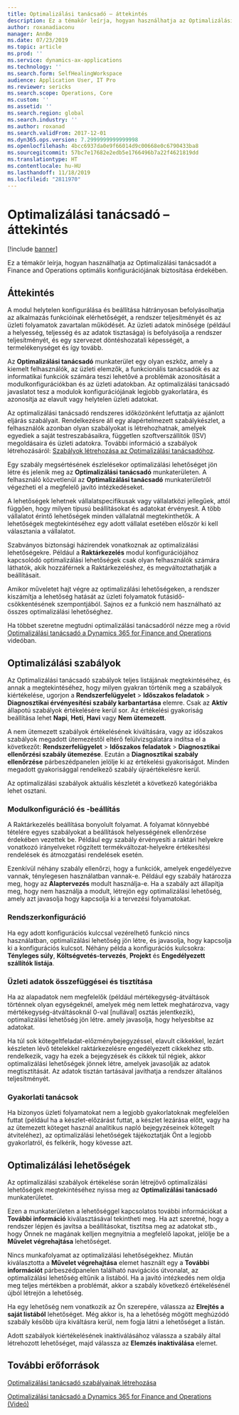 ```yaml
---
title: Optimalizálási tanácsadó – áttekintés
description: Ez a témakör leírja, hogyan használhatja az Optimalizálási tanácsadót a Finance and Operations optimális konfigurációjának biztosítása érdekében.
author: roxanadiaconu
manager: AnnBe
ms.date: 07/23/2019
ms.topic: article
ms.prod: ''
ms.service: dynamics-ax-applications
ms.technology: ''
ms.search.form: SelfHealingWorkspace
audience: Application User, IT Pro
ms.reviewer: sericks
ms.search.scope: Operations, Core
ms.custom: ''
ms.assetid: ''
ms.search.region: global
ms.search.industry: ''
ms.author: roxanad
ms.search.validFrom: 2017-12-01
ms.dyn365.ops.version: 7.2999999999999998
ms.openlocfilehash: 4bcc6937da0e9f66014d9c00668e0c6790433ba8
ms.sourcegitcommit: 57bc7e17682e2edb5e1766496b7a22f4621819dd
ms.translationtype: HT
ms.contentlocale: hu-HU
ms.lasthandoff: 11/18/2019
ms.locfileid: "2811970"
---
```

# <a name="optimization-advisor-overview"></a>Optimalizálási tanácsadó – áttekintés

[!include [banner](../includes/banner.md)]

Ez a témakör leírja, hogyan használhatja az Optimalizálási tanácsadót a Finance and Operations optimális konfigurációjának biztosítása érdekében.

## <a name="overview"></a>Áttekintés

A modul helytelen konfigurálása és beállítása hátrányosan befolyásolhatja az alkalmazás funkcióinak elérhetőségét, a rendszer teljesítményét és az üzleti folyamatok zavartalan működését. Az üzleti adatok minősége (például a helyesség, teljesség és az adatok tisztasága) is befolyásolja a rendszer teljesítményét, és egy szervezet döntéshozatali képességét, a termelékenységet és így tovább.

Az **Optimalizálási tanácsadó** munkaterület egy olyan eszköz, amely a kiemelt felhasználók, az üzleti elemzők, a funkcionális tanácsadók és az informatikai funkciók számára teszi lehetővé a problémák azonosítását a modulkonfigurációkban és az üzleti adatokban. Az optimalizálási tanácsadó javaslatot tesz a modulok konfigurációjának legjobb gyakorlatára, és azonosítja az elavult vagy helytelen üzleti adatokat.

Az optimalizálási tanácsadó rendszeres időközönként lefuttatja az ajánlott eljárás szabályait. Rendelkezésre áll egy alapértelmezett szabálykészlet, a felhasználók azonban olyan szabályokat is létrehozhatnak, amelyek egyediek a saját testreszabásaikra, független szoftverszállítók (ISV) megoldásaira és üzleti adatokra. További információ a szabályok létrehozásáról: [Szabályok létrehozása az Optimalizálási tanácsadóhoz](./create-rules-optimization-advisor.md).

Egy szabály megsértésének észlelésekor optimalizálási lehetőséget jön létre és jelenik meg az **Optimalizálási tanácsadó** munkaterületen. A felhasználó közvetlenül az **Optimalizálási tanácsadó** munkaterületről végezheti el a megfelelő javító intézkedéseket.

A lehetőségek lehetnek vállalatspecifikusak vagy vállalatközi jellegűek, attól függően, hogy milyen típusú beállításokat és adatokat érvényesít. A több vállalatot érintő lehetőségek minden vállalatnál megtekinthetők. A lehetőségek megtekintéséhez egy adott vállalat esetében először ki kell választania a vállalatot.

Szabványos biztonsági házirendek vonatkoznak az optimalizálási lehetőségekre. Például a **Raktárkezelés** modul konfigurációjához kapcsolódó optimalizálási lehetőségek csak olyan felhasználók számára láthatók, akik hozzáférnek a Raktárkezeléshez, és megváltoztathatják a beállításait.

Amikor műveletet hajt végre az optimalizálási lehetőségeken, a rendszer kiszámítja a lehetőség hatását az üzleti folyamatok futásidő-csökkentésének szempontjából. Sajnos ez a funkció nem használható az összes optimalizálási lehetőséghez.

Ha többet szeretne megtudni optimalizálási tanácsadóról nézze meg a rövid [Optimalizálási tanácsadó a Dynamics 365 for Finance and Operations](https://www.youtube.com/watch?v=MRsAzgFCUSQ) videóban.

## <a name="optimization-rules"></a>Optimalizálási szabályok

Az Optimalizálási tanácsadó szabályok teljes listájának megtekintéséhez, és annak a megtekintéséhez, hogy milyen gyakran történik meg a szabályok kiértékelése, ugorjon a **Rendszerfelügyelet** &gt; **Időszakos feladatok** &gt; **Diagnosztikai érvényesítési szabály karbantartása** elemre. Csak az **Aktív** állapotú szabályok értékelésére kerül sor. Az értékelési gyakoriság beállítása lehet **Napi**, **Heti**, **Havi** vagy **Nem ütemezett**.

A nem ütemezett szabályok értékelésének kiváltására, vagy az időszakos szabályok megadott ütemezéstől eltérő felülvizsgálatára indítsa el a következőt: **Rendszerfelügyelet** &gt; **Időszakos feladatok** &gt; **Diagnosztikai ellenőrzési szabály ütemezése**. Ezután a **Diagnosztikai szabály ellenőrzése** párbeszédpanelen jelölje ki az értékelési gyakoriságot. Minden megadott gyakorisággal rendelkező szabály újraértékelésre kerül.

Az optimalizálási szabályok aktuális készletét a következő kategóriákba lehet osztani.

### <a name="module-configuration-and-setup"></a>Modulkonfiguráció és -beállítás

A Raktárkezelés beállítása bonyolult folyamat. A folyamat könnyebbé tételére egyes szabályokat a beállítások helyességének ellenőrzése érdekében vezettek be. Például egy szabály érvényesíti a raktári helyekre vonatkozó irányelveket rögzített termékváltozat-helyekre értékesítési rendelések és átmozgatási rendelések esetén.

Ezenkívül néhány szabály ellenőrzi, hogy a funkciók, amelyek engedélyezve vannak, ténylegesen használatban vannak-e. Például egy szabály határozza meg, hogy az **Alaptervezés** modult használja-e. Ha a szabály azt állapítja meg, hogy nem használja a modult, létrejön egy optimalizálási lehetőség, amely azt javasolja hogy kapcsolja ki a tervezési folyamatokat.

### <a name="system-configuration"></a>Rendszerkonfiguráció

Ha egy adott konfigurációs kulccsal vezérelhető funkció nincs használatban, optimalizálási lehetőség jön létre, és javasolja, hogy kapcsolja ki a konfigurációs kulcsot. Néhány példa a konfigurációs kulcsokra: **Tényleges súly**, **Költségvetés-tervezés**, **Projekt** és **Engedélyezett szállítók listája**.

### <a name="business-data-consistency-and-cleanup"></a>Üzleti adatok összefüggései és tisztítása

Ha az alapadatok nem megfelelők (például mértékegység-átváltások történnek olyan egységeknél, amelyek még nem lettek meghatározva, vagy mértékegység-átváltásoknál 0-val \[nullával\] osztás jelentkezik), optimalizálási lehetőség jön létre. amely javasolja, hogy helyesbítse az adatokat. 

Ha túl sok kötegeltfeladat-előzménybejegyzéssel, elavult cikkekkel, lezárt készleten lévő tételekkel raktárkezelésre engedélyezett cikkekhez stb. rendelkezik, vagy ha ezek a bejegyzések és cikkek túl régiek, akkor optimalizálási lehetőségek jönnek létre, amelyek javasolják az adatok megtisztítását. Az adatok tisztán tartásával javíthatja a rendszer általános teljesítményét.

### <a name="best-practices"></a>Gyakorlati tanácsok

Ha bizonyos üzleti folyamatokat nem a legjobb gyakorlatoknak megfelelően futtat (például ha a készlet-előzárást futtat, a készlet lezárása előtt, vagy ha az ütemezett köteget használ analitikus napló bejegyzéseinek kötegelt átviteléhez), az optimalizálási lehetőségek tájékoztatják Önt a legjobb gyakorlatról, és felkérik, hogy kövesse azt.

## <a name="optimization-opportunities"></a>Optimalizálási lehetőségek

Az optimalizálási szabályok értékelése során létrejövő optimalizálási lehetőségek megtekintéséhez nyissa meg az **Optimalizálási tanácsadó** munkaterületet.

Ezen a munkaterületen a lehetőséggel kapcsolatos további információkat a **További információ** kiválasztásával tekintheti meg. Ha azt szeretné, hogy a rendszer lépjen és javítsa a beállításokat, tisztítsa meg az adatokat stb., hogy Önnek ne magának kelljen megnyitnia a megfelelő lapokat, jelölje be a **Művelet végrehajtása** lehetőséget.

Nincs munkafolyamat az optimalizálási lehetőségekhez. Miután kiválasztotta a **Művelet végrehajtása** elemet használt egy a **További információt** párbeszédpanelen található navigációs útvonalat, az optimalizálási lehetőség eltűnik a listából. Ha a javító intézkedés nem oldja meg teljes mértékben a problémát, akkor a szabály következő értékelésénél újból létrejön a lehetőség.

Ha egy lehetőség nem vonatkozik az Ön szerepére, válassza az **Elrejtés a saját listából** lehetőséget. Még akkor is, ha a lehetőség mögött meghúzódó szabály később újra kiváltásra kerül, nem fogja látni a lehetőséget a listán.

Adott szabályok kiértékelésének inaktiválásához válassza a szabály által létrehozott lehetőséget, majd válassza az **Elemzés inaktiválása** elemet.

## <a name="additional-resources"></a>További erőforrások

[Optimalizálási tanácsadó szabályainak létrehozása](./create-rules-optimization-advisor.md)

[Optimalizálási tanácsadó a Dynamics 365 for Finance and Operations (Videó)](https://www.youtube.com/watch?v=MRsAzgFCUSQ)
